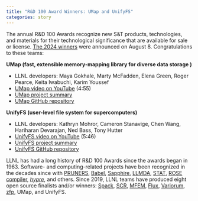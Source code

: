 ```yaml
---
title: "R&D 100 Award Winners: UMap and UnifyFS"
categories: story
---
```


The annual R&amp;D 100 Awards recognize new S&amp;T products, technologies, and materials for their technological significance that are available for sale or license. [The 2024 winners](https://www.rdworldonline.com/rd-100-winners-for-2024-are-announced/) were announced on August 8. Congratulations to these teams:

**UMap (fast, extensible memory-mapping library for diverse data storage ​)**

- LLNL developers: Maya Gokhale, Marty McFadden, Elena Green, Roger Pearce, Keita Iwabuchi, Karim Youssef
- [UMap video on YouTube](https://www.youtube.com/watch?v=oC5Zh8CMAUM) (4:55)
- [UMap project summary](https://computing.llnl.gov/projects/umap)
- [UMap GitHub repository](https://github.com/LLNL/umap)

**UnifyFS (user-level file system for supercomputers)**

- LLNL developers: Kathryn Mohror, Cameron Stanavige, Chen Wang, Hariharan Devarajan, Ned Bass, Tony Hutter
- [UnifyFS video on YouTube](https://www.youtube.com/watch?v=I-O5hdcQRGw) (5:46)
- [UnifyFS project summary](https://computing.llnl.gov/projects/unifyfs)
- [UnifyFS GitHub repository](https://github.com/LLNL/UnifyFS)

LLNL has had a long history of R&amp;D 100 Awards since the awards began in 1963. Software- and computing-related projects have been recognized in the decades since with [PRUNERS](https://pruners.github.io/), [Babel](https://software.llnl.gov/Babel/#page=home), [Sapphire](https://computing.llnl.gov/projects/sapphire), [LLMDA](https://gs.llnl.gov/biosecurity-center/llmda), [STAT](https://github.com/LLNL/STAT), [ROSE compiler](https://github.com/rose-compiler/rose), [*hypre*](https://github.com/LLNL/hypre), and others. Since 2019, LLNL teams have produced eight open source finalists and/or winners: [Spack](https://spack.io/), [SCR](https://github.com/LLNL/scr), [MFEM](https://mfem.org/), [Flux](https://flux-framework.org/), [Variorum](https://computing.llnl.gov/projects/variorum), [zfp](https://computing.llnl.gov/projects/zfp), UMap, and UnifyFS.
